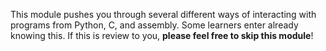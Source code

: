 This module pushes you through several different ways of interacting with programs from Python, C, and assembly.
Some learners enter already knowing this.
If this is review to you, **please feel free to skip this module**!
